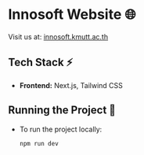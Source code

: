 # Innosoft Website 🌐
Visit us at: [innosoft.kmutt.ac.th](http://innosoft.kmutt.ac.th)

## Tech Stack ⚡
- **Frontend:** Next.js, Tailwind CSS

## Running the Project 🔧
- To run the project locally:  
  ```sh
  npm run dev
